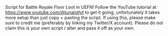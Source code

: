 Script for Battle Royale Floor Loot in UEFN! Follow the YouTube tutorial at https://www.youtube.com/@lunalotlyt to get it going, unfortunately it takes more setup than just copy + pasting the script. If using this, please make sure to credit me (preferably by linking my Twitter/X account). Please do not claim this is your own script / alter and pass it off as your own.
